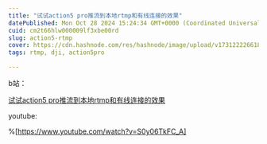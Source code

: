 ```yaml
---
title: "试试action5 pro推流到本地rtmp和有线连接的效果"
datePublished: Mon Oct 28 2024 15:24:34 GMT+0000 (Coordinated Universal Time)
cuid: cm2t66hlw000009lf3xbe00rd
slug: action5-rtmp
cover: https://cdn.hashnode.com/res/hashnode/image/upload/v1731222266182/79cc2982-584c-4638-bcb2-472a5705c668.jpeg
tags: rtmp, dji, action5pro

---
```


b站：

[试试action5 pro推流到本地rtmp和有线连接的效果](https://www.bilibili.com/video/BV13L17YdE9f/)

youtube:

%[https://www.youtube.com/watch?v=S0y06TkFC_A]